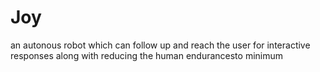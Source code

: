 # Joy
an autonous robot which can follow up and reach the user for interactive responses along with reducing the human endurancesto minimum
